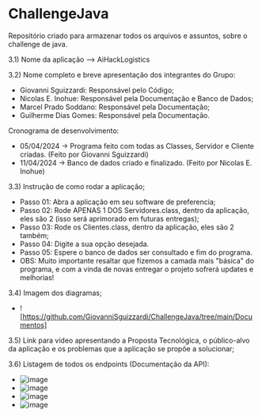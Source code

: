 # ChallengeJava
Repositório criado para armazenar todos os arquivos e assuntos, sobre o challenge de java.

3.1) Nome da aplicação --> AiHackLogistics

3.2) Nome completo e breve apresentação dos integrantes do Grupo:
* Giovanni Sguizzardi: Responsável pelo Código;
* Nicolas E. Inohue: Responsável pela Documentação e Banco de Dados;
* Marcel Prado Soddano: Responsável pela Documentação;
* Guilherme Dias Gomes: Responsável pela Documentação.
  
Cronograma de desenvolvimento:
* 05/04/2024 -> Programa feito com todas as Classes, Servidor e Cliente criadas. (Feito por Giovanni Sguizzardi)
* 11/04/2024 -> Banco de dados criado e finalizado. (Feito por Nicolas E. Inohue)

3.3) Instrução de como rodar a aplicação;
* Passo 01: Abra a aplicação em seu software de preferencia;
* Passo 02: Rode APENAS 1 DOS Servidores.class, dentro da aplicação, eles são 2 (isso será aprimorado em futuras entregas);
* Passo 03: Rode os Clientes.class, dentro da aplicação, eles são 2 também;
* Passo 04: Digite a sua opção desejada.
* Passo 05: Espere o banco de dados ser consultado e fim do programa.
* OBS: Muito importante resaltar que fizemos a camada mais "básica" do programa, e com a vinda de novas entregar o projeto sofrerá updates e melhorias!
   
3.4) Imagem dos diagramas;
* ![https://github.com/GiovanniSguizzardi/ChallengeJava/tree/main/Documentos]

3.5) Link para vídeo apresentando a Proposta Tecnológica, o público-alvo da aplicação e os 
problemas que a aplicação se propõe a solucionar;

3.6) Listagem de todos os endpoints (Documentação da API):
* ![image](https://github.com/GiovanniSguizzardi/ChallengeJava/assets/125572342/165d8ecc-cde3-49fe-98e5-c94ad496a78b)
* ![image](https://github.com/GiovanniSguizzardi/ChallengeJava/assets/125572342/c89cf124-8358-4293-a96b-39a90c2f98c0)
* ![image](https://github.com/GiovanniSguizzardi/ChallengeJava/assets/125572342/a6647af6-d57d-46fd-8d02-e6579cb8c3d2)
* ![image](https://github.com/GiovanniSguizzardi/ChallengeJava/assets/125572342/f0e1cec2-9ae6-4444-8223-3d4a1d7ad9dc)





